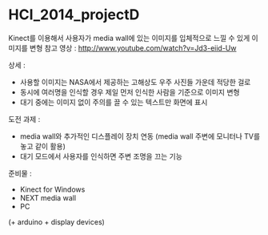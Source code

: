 HCI_2014_projectD
=================

Kinect를 이용해서 사용자가 media wall에 있는 이미지를 입체적으로 느낄 수 있게 이미지를 변형
참고 영상 : http://www.youtube.com/watch?v=Jd3-eiid-Uw


상세 :   
- 사용할 이미지는 NASA에서 제공하는 고해상도 우주 사진들 가운데 적당한 걸로
- 동시에 여러명을 인식할 경우 제일 먼저 인식한 사람을 기준으로 이미지 변형
- 대기 중에는 이미지 없이 주의를 끌 수 있는 텍스트만 화면에 표시


도전 과제 :   
- media wall와 추가적인 디스플레이 장치 연동 (media wall 주변에 모니터나 TV를 놓고 같이 활용)
- 대기 모드에서 사용자를 인식하면 주변 조명을 끄는 기능


준비물 :   
- Kinect for Windows
- NEXT media wall
- PC

(+ arduino + display devices)
